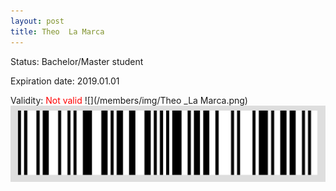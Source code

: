 ```yaml
---
layout: post
title: Theo  La Marca
---
```


Status: Bachelor/Master student

Expiration date: 2019.01.01

Validity: <font color="red"> Not valid</font> 
![](/members/img/Theo _La Marca.png)
![](/members/img/bar.png)
